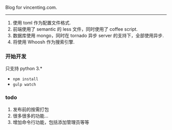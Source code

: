 Blog for vincenting.com.

- - -

1. 使用 toml 作为配置文件格式.
2. 前端使用了 semantic 的 less 文件，同时使用了 coffee script.
3. 数据库使用 mongo，同时在 tornado 异步 server 的支持下，全部使用异步.
4. 将使用 Whoosh 作为搜索引擎.

### 开始开发

只支持 python 3.*

* `npm install`
* `gulp watch`

### todo

1. 发布前的按需打包
2. 很多很多的功能...
3. 增加命令行功能，包括添加管理员等等